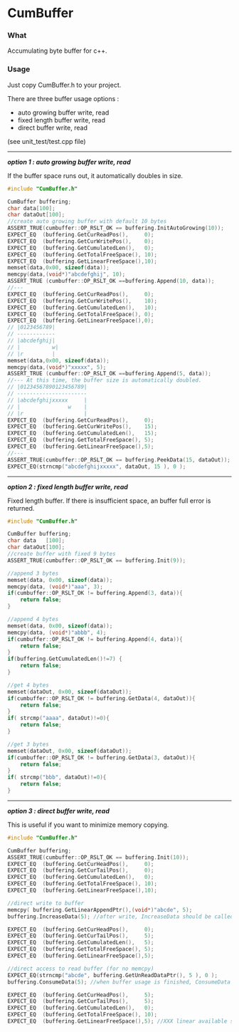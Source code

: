# CumBuffer #

### What ###

Accumulating byte buffer for c++. 


### Usage ###
Just copy CumBuffer.h to your project.

There are three buffer usage options : 
- auto growing buffer write, read
- fixed length buffer write, read
- direct buffer write, read

(see unit_test/test.cpp file)

---------------
***option 1 : auto growing buffer write, read***

If the buffer space runs out, it automatically doubles in size.

```cpp
#include "CumBuffer.h"

CumBuffer buffering;
char data[100];
char dataOut[100];
//create auto growing buffer with default 10 bytes
ASSERT_TRUE(cumbuffer::OP_RSLT_OK == buffering.InitAutoGrowing(10)); 
EXPECT_EQ  (buffering.GetCurReadPos(),     0);
EXPECT_EQ  (buffering.GetCurWritePos(),    0);
EXPECT_EQ  (buffering.GetCumulatedLen(),   0);
EXPECT_EQ  (buffering.GetTotalFreeSpace(), 10);
EXPECT_EQ  (buffering.GetLinearFreeSpace(),10);
memset(data,0x00, sizeof(data));
memcpy(data,(void*)"abcdefghij", 10);
ASSERT_TRUE (cumbuffer::OP_RSLT_OK ==buffering.Append(10, data));
//---
EXPECT_EQ  (buffering.GetCurReadPos(),     0);
EXPECT_EQ  (buffering.GetCurWritePos(),    10);
EXPECT_EQ  (buffering.GetCumulatedLen(),   10);
EXPECT_EQ  (buffering.GetTotalFreeSpace(), 0);
EXPECT_EQ  (buffering.GetLinearFreeSpace(),0);
// |0123456789|
// ------------
// |abcdefghij|
// |          w|
// |r         |
memset(data,0x00, sizeof(data));
memcpy(data,(void*)"xxxxx", 5);
ASSERT_TRUE (cumbuffer::OP_RSLT_OK ==buffering.Append(5, data));
//--- At this time, the buffer size is automatically doubled.
// |01234567890123456789|
// ----------------------
// |abcdefghijxxxxx     |
// |               w    |
// |r                   |
EXPECT_EQ  (buffering.GetCurReadPos(),     0);
EXPECT_EQ  (buffering.GetCurWritePos(),    15);
EXPECT_EQ  (buffering.GetCumulatedLen(),   15);
EXPECT_EQ  (buffering.GetTotalFreeSpace(), 5);
EXPECT_EQ  (buffering.GetLinearFreeSpace(),5);
//---
ASSERT_TRUE(cumbuffer::OP_RSLT_OK == buffering.PeekData(15, dataOut));
EXPECT_EQ(strncmp("abcdefghijxxxxx", dataOut, 15 ), 0 ); 
```
---------------
***option 2 : fixed length buffer write, read***

Fixed length buffer. If there is insufficient space, an buffer full error is returned.

```cpp
#include "CumBuffer.h"

CumBuffer buffering;
char data   [100];
char dataOut[100];
//create buffer with fixed 9 bytes
ASSERT_TRUE(cumbuffer::OP_RSLT_OK == buffering.Init(9)); 

//append 3 bytes 
memset(data, 0x00, sizeof(data));
memcpy(data, (void*)"aaa", 3);
if(cumbuffer::OP_RSLT_OK != buffering.Append(3, data)){
    return false;
}

//append 4 bytes
memset(data, 0x00, sizeof(data));
memcpy(data, (void*)"abbb", 4);
if(cumbuffer::OP_RSLT_OK != buffering.Append(4, data)){
    return false;
}
if(buffering.GetCumulatedLen()!=7) {
    return false;
}

//get 4 bytes
memset(dataOut, 0x00, sizeof(dataOut));
if(cumbuffer::OP_RSLT_OK != buffering.GetData(4, dataOut)){
    return false;
}
if( strcmp("aaaa", dataOut)!=0){
    return false;
}

//get 3 bytes
memset(dataOut, 0x00, sizeof(dataOut));
if(cumbuffer::OP_RSLT_OK != buffering.GetData(3, dataOut)){
    return false;
}
if( strcmp("bbb", dataOut)!=0){
    return false;
}
```
---------------
***option 3 : direct buffer write, read***

This is useful if you want to minimize memory copying.

```cpp
#include "CumBuffer.h"

CumBuffer buffering;
ASSERT_TRUE(cumbuffer::OP_RSLT_OK == buffering.Init(10)); 
EXPECT_EQ  (buffering.GetCurHeadPos(),     0);
EXPECT_EQ  (buffering.GetCurTailPos(),     0);
EXPECT_EQ  (buffering.GetCumulatedLen(),   0);
EXPECT_EQ  (buffering.GetTotalFreeSpace(), 10);
EXPECT_EQ  (buffering.GetLinearFreeSpace(),10);

//direct write to buffer
memcpy( buffering.GetLinearAppendPtr(),(void*)"abcde", 5);
buffering.IncreaseData(5); //after write, IncreaseData should be called

EXPECT_EQ  (buffering.GetCurHeadPos(),     0);
EXPECT_EQ  (buffering.GetCurTailPos(),     5);
EXPECT_EQ  (buffering.GetCumulatedLen(),   5);
EXPECT_EQ  (buffering.GetTotalFreeSpace(), 5);
EXPECT_EQ  (buffering.GetLinearFreeSpace(),5);

//direct access to read buffer (for no memcpy)
EXPECT_EQ(strncmp("abcde", buffering.GetUnReadDataPtr(), 5 ), 0 ); 
buffering.ConsumeData(5); //when buffer usage is finished, ConsumeData should be called

EXPECT_EQ  (buffering.GetCurHeadPos(),     5);
EXPECT_EQ  (buffering.GetCurTailPos(),     5);
EXPECT_EQ  (buffering.GetCumulatedLen(),   0);
EXPECT_EQ  (buffering.GetTotalFreeSpace(), 10);
EXPECT_EQ  (buffering.GetLinearFreeSpace(),5); //XXX linear available space !
    
```

